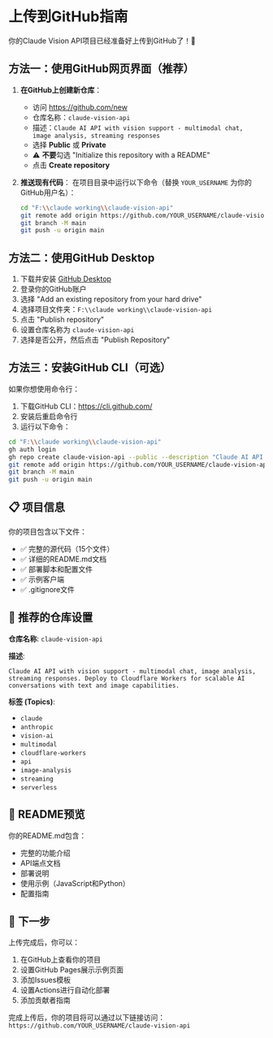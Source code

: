 # 上传到GitHub指南

你的Claude Vision API项目已经准备好上传到GitHub了！🚀

## 方法一：使用GitHub网页界面（推荐）

1. **在GitHub上创建新仓库**：
   - 访问 https://github.com/new
   - 仓库名称：`claude-vision-api`
   - 描述：`Claude AI API with vision support - multimodal chat, image analysis, streaming responses`
   - 选择 **Public** 或 **Private**
   - ⚠️ **不要**勾选 "Initialize this repository with a README"
   - 点击 **Create repository**

2. **推送现有代码**：
   在项目目录中运行以下命令（替换 `YOUR_USERNAME` 为你的GitHub用户名）：
   
   ```bash
   cd "F:\\claude working\\claude-vision-api"
   git remote add origin https://github.com/YOUR_USERNAME/claude-vision-api.git
   git branch -M main
   git push -u origin main
   ```

## 方法二：使用GitHub Desktop

1. 下载并安装 [GitHub Desktop](https://desktop.github.com/)
2. 登录你的GitHub账户
3. 选择 "Add an existing repository from your hard drive"
4. 选择项目文件夹：`F:\\claude working\\claude-vision-api`
5. 点击 "Publish repository" 
6. 设置仓库名称为 `claude-vision-api`
7. 选择是否公开，然后点击 "Publish Repository"

## 方法三：安装GitHub CLI（可选）

如果你想使用命令行：

1. 下载GitHub CLI：https://cli.github.com/
2. 安装后重启命令行
3. 运行以下命令：

```bash
cd "F:\\claude working\\claude-vision-api"
gh auth login
gh repo create claude-vision-api --public --description "Claude AI API with vision support - multimodal chat, image analysis, streaming responses"
git remote add origin https://github.com/YOUR_USERNAME/claude-vision-api.git
git branch -M main  
git push -u origin main
```

## 📋 项目信息

你的项目包含以下文件：
- ✅ 完整的源代码（15个文件）
- ✅ 详细的README.md文档
- ✅ 部署脚本和配置文件
- ✅ 示例客户端
- ✅ .gitignore文件

## 🎯 推荐的仓库设置

**仓库名称**: `claude-vision-api`

**描述**: 
```
Claude AI API with vision support - multimodal chat, image analysis, streaming responses. Deploy to Cloudflare Workers for scalable AI conversations with text and image capabilities.
```

**标签 (Topics)**:
- `claude`
- `anthropic`
- `vision-ai`
- `multimodal`
- `cloudflare-workers`
- `api`
- `image-analysis`
- `streaming`
- `serverless`

## 📝 README预览

你的README.md包含：
- 完整的功能介绍
- API端点文档
- 部署说明  
- 使用示例（JavaScript和Python）
- 配置指南

## 🔄 下一步

上传完成后，你可以：
1. 在GitHub上查看你的项目
2. 设置GitHub Pages展示示例页面
3. 添加Issues模板
4. 设置Actions进行自动化部署
5. 添加贡献者指南

完成上传后，你的项目将可以通过以下链接访问：
`https://github.com/YOUR_USERNAME/claude-vision-api`